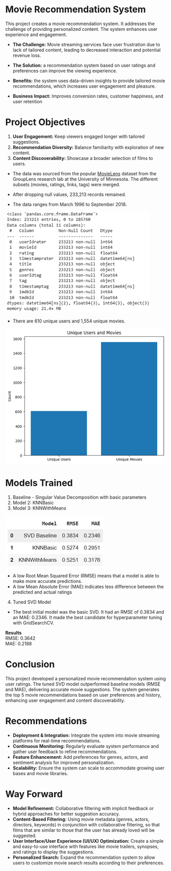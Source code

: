 # **Movie Recommendation System**
This project creates a movie recommendation system. It addresses the challenge of providing personalized content. The system enhances user experience and engagement.
- **The Challenge:** Movie streaming services face user frustration due to lack of tailored content, leading to decreased interaction and potential revenue loss.

- **The Solution:** a recommendation system based on user ratings and preferences can improve the viewing experience.

- **Benefits:** the system uses data-driven insights to provide tailored movie recommendations, which increases user engagement and pleasure.

- **Business Impact:** Improves conversion rates, customer happiness, and user retention

# **Project Objectives**
1. **User Engagement:** Keep viewers engaged longer with tailored suggestions.
2. **Recommendation Diversity:** Balance familiarity with exploration of new content.
3. **Content Discoverability:** Showcase a broader selection of films to users.

- The data was sourced from the popular [MovieLens](https://grouplens.org/datasets/movielens/latest/) dataset from the GroupLens research lab at the University of Minnesota. The different subsets (movies, ratings, links, tags) were merged.

- After dropping null values, 233,213 records remained.

- The data ranges from March 1996 to September 2018.

![data info](images/merged_clean_info.png)
- There are 610 unique users and 1,554 unique movies.  

![users_movies](images/users_movies.png)

# **Models Trained**
1. Baseline - Singular Value Decomposition with basic parameters
2. Model 2: KNNBasic
3. Model 3: KNNWithMeans

![model_eval](images/model_eval.png)
- A low Root Mean Squared Error (RMSE) means that a model is able to make more accurate predictions.
- A low Mean Absolute Error (MAE) indicates less difference between the predicted and actual ratings

4. Tuned SVD Model
- The best initial model was the basic SVD. It had an RMSE of 0.3834 and an MAE: 0.2346.
It made the best candidate for hyperparameter tuning with GridSearchCV. 

**Results**  
RMSE: 0.3642  
MAE: 0.2188

# **Conclusion**
This project developed a personalized movie recommendation system using user ratings. The tuned SVD model outperformed baseline models (RMSE and MAE), delivering accurate movie suggestions. The system generates the top 5 movie recommendations based on user preferences and history, enhancing user engagement and content discoverability.

# **Recommendations**
- **Deployment & Integration:** Integrate the system into movie streaming platforms for real-time recommendations.
- **Continuous Monitoring:** Regularly evaluate system performance and gather user feedback to refine recommendations.
- **Feature Enhancement:** Add preferences for genres, actors, and sentiment analysis for improved personalization.
- **Scalability:** Ensure the system can scale to accommodate growing user bases and movie libraries.

# **Way Forward**
- **Model Refinement:** Collaborative filtering with implicit feedback or hybrid approaches for better suggestion accuracy.
- **Content-Based Filtering:** Using movie metadata (genres, actors, directors, keywords) in conjunction with collaborative filtering, so that films that are similar to those that the user has already loved will be suggested.
- **User Interface/User Experience (UI/UX) Optimization:**  Create a simple and easy-to-use interface with features like movie trailers, synopses, and ratings to display the suggestions.
- **Personalized Search:**  Expand the recommendation system to allow users to customize movie search results according to their preferences.
